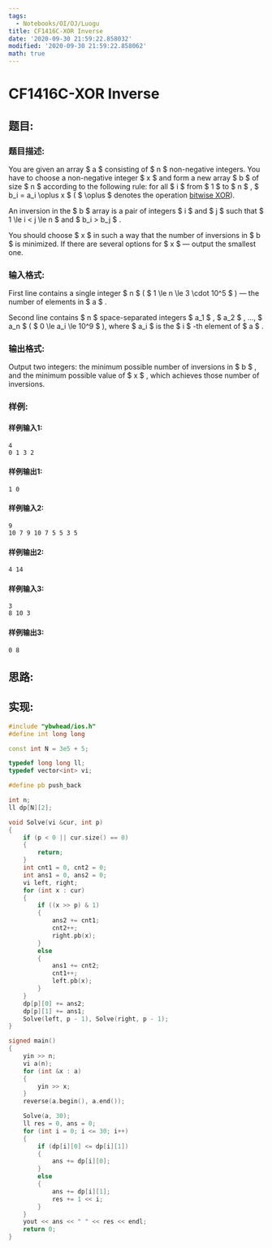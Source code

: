 ```yaml
---
tags: 
  - Notebooks/OI/OJ/Luogu
title: CF1416C-XOR Inverse
date: '2020-09-30 21:59:22.858032'
modified: '2020-09-30 21:59:22.858062'
math: true
---
```

# CF1416C-XOR Inverse
## 题目:
### 题目描述:
You are given an array $ a $ consisting of $ n $ non-negative integers. You have to choose a non-negative integer $ x $ and form a new array $ b $ of size $ n $ according to the following rule: for all $ i $ from $ 1 $ to $ n $ , $ b_i = a_i \oplus x $ ( $ \oplus $ denotes the operation [bitwise XOR](https://en.wikipedia.org/wiki/Bitwise_operation#XOR)).

An inversion in the $ b $ array is a pair of integers $ i $ and $ j $ such that $ 1 \le i < j \le n $ and $ b_i > b_j $ .

You should choose $ x $ in such a way that the number of inversions in $ b $ is minimized. If there are several options for $ x $ — output the smallest one.
### 输入格式:
First line contains a single integer $ n $ ( $ 1 \le n \le 3 \cdot 10^5 $ ) — the number of elements in $ a $ .

Second line contains $ n $ space-separated integers $ a_1 $ , $ a_2 $ , ..., $ a_n $ ( $ 0 \le a_i \le 10^9 $ ), where $ a_i $ is the $ i $ -th element of $ a $ .
### 输出格式:
Output two integers: the minimum possible number of inversions in $ b $ , and the minimum possible value of $ x $ , which achieves those number of inversions.
### 样例:
#### 样例输入1:
```
4
0 1 3 2
```
#### 样例输出1:
```
1 0
```
#### 样例输入2:
```
9
10 7 9 10 7 5 5 3 5
```
#### 样例输出2:
```
4 14
```
#### 样例输入3:
```
3
8 10 3
```
#### 样例输出3:
```
0 8
```
## 思路:

## 实现:
```cpp
#include "ybwhead/ios.h"
#define int long long

const int N = 3e5 + 5;

typedef long long ll;
typedef vector<int> vi;

#define pb push_back

int n;
ll dp[N][2];

void Solve(vi &cur, int p)
{
    if (p < 0 || cur.size() == 0)
    {
        return;
    }
    int cnt1 = 0, cnt2 = 0;
    int ans1 = 0, ans2 = 0;
    vi left, right;
    for (int x : cur)
    {
        if ((x >> p) & 1)
        {
            ans2 += cnt1;
            cnt2++;
            right.pb(x);
        }
        else
        {
            ans1 += cnt2;
            cnt1++;
            left.pb(x);
        }
    }
    dp[p][0] += ans2;
    dp[p][1] += ans1;
    Solve(left, p - 1), Solve(right, p - 1);
}

signed main()
{
    yin >> n;
    vi a(n);
    for (int &x : a)
    {
        yin >> x;
    }
    reverse(a.begin(), a.end());

    Solve(a, 30);
    ll res = 0, ans = 0;
    for (int i = 0; i <= 30; i++)
    {
        if (dp[i][0] <= dp[i][1])
        {
            ans += dp[i][0];
        }
        else
        {
            ans += dp[i][1];
            res += 1 << i;
        }
    }
    yout << ans << " " << res << endl;
    return 0;
}

```
